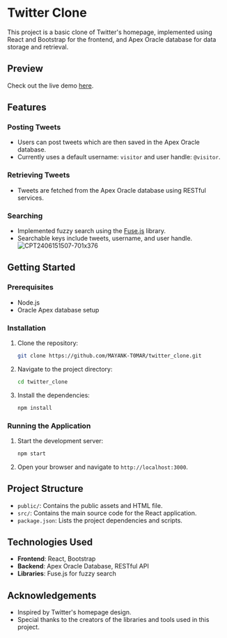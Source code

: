 # Twitter Clone

This project is a basic clone of Twitter's homepage, implemented using React and Bootstrap for the frontend, and Apex Oracle database for data storage and retrieval.

## Preview
Check out the live demo [here](https://mayank-t0mar.github.io/twitter_clone/).

## Features

### Posting Tweets
- Users can post tweets which are then saved in the Apex Oracle database.
- Currently uses a default username: `visitor` and user handle: `@visitor`.

### Retrieving Tweets
- Tweets are fetched from the Apex Oracle database using RESTful services.

### Searching
- Implemented fuzzy search using the [Fuse.js](https://fusejs.io) library.
- Searchable keys include tweets, username, and user handle.
 ![CPT2406151507-701x376](https://github.com/MAYANK-T0MAR/twitter_clone/assets/137810128/40ee2b2a-a566-4003-8e5b-39521891f2af)


## Getting Started

### Prerequisites
- Node.js
- Oracle Apex database setup

### Installation
1. Clone the repository:
    ```bash
    git clone https://github.com/MAYANK-T0MAR/twitter_clone.git
    ```
2. Navigate to the project directory:
    ```bash
    cd twitter_clone
    ```
3. Install the dependencies:
    ```bash
    npm install
    ```

### Running the Application
1. Start the development server:
    ```bash
    npm start
    ```
2. Open your browser and navigate to `http://localhost:3000`.

## Project Structure

- `public/`: Contains the public assets and HTML file.
- `src/`: Contains the main source code for the React application.
- `package.json`: Lists the project dependencies and scripts.

## Technologies Used

- **Frontend**: React, Bootstrap
- **Backend**: Apex Oracle Database, RESTful API
- **Libraries**: Fuse.js for fuzzy search


## Acknowledgements

- Inspired by Twitter's homepage design.
- Special thanks to the creators of the libraries and tools used in this project.


